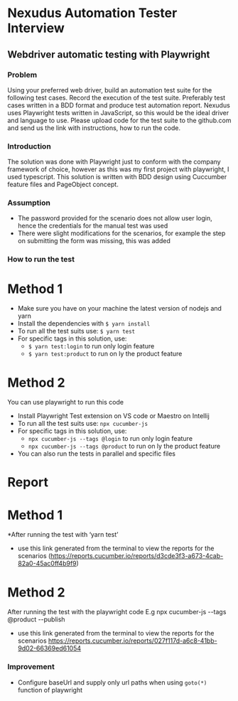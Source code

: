 # Nexudus Automation Tester Interview

## Webdriver automatic testing with Playwright

### Problem
Using your preferred web driver, build an automation test suite for the following test cases.
Record the execution of the test suite. Preferably test cases written in a BDD format and produce test automation report.
Nexudus uses Playwright tests written in JavaScript, so this would be the ideal driver and language to use.
Please upload code for the test suite to the github.com and send us the link with instructions, how to run the code.

### Introduction
The solution was done with Playwright just to conform with the company framework of choice, however as this was my first
project with playwright, I used typescript.
This solution is written with BDD design using Cuccumber feature files and PageObject concept.

### Assumption
* The password provided for the scenario does not allow user login, hence the credentials for the manual test was used
* There were slight modifications for the scenarios, for example the step on submitting the form was missing, this was added

### How to run the test
# Method 1
* Make sure you have on your machine the latest version of nodejs and yarn
* Install the dependencies with `$ yarn install`
* To run all the test suits use: `$ yarn test`
* For specific tags in this solution, use:
  * `$ yarn test:login` to run only login feature
  * `$ yarn test:product` to run on ly the product feature
# Method 2
You can use playwright to run this code
* Install Playwright Test extension on VS code or Maestro on Intellij
* To run all the test suits use: `npx cucumber-js`
* For specific tags in this solution, use:
  * `npx cucumber-js --tags @login` to run only login feature
  * `npx cucumber-js --tags @product` to run on ly the product feature
* You can also run the tests in parallel and specific files

# Report
# Method 1
*After running the test with ‘yarn test’
* use this link generated from the terminal to view the reports for the scenarios
  (https://reports.cucumber.io/reports/d3cde3f3-a673-4cab-82a0-45ac0ff4b9f9)
# Method 2
After running the test with the playwright code E.g  npx cucumber-js --tags @product --publish
* use this link generated from the terminal to view the reports for the scenarios
  https://reports.cucumber.io/reports/027f117d-a6c8-41bb-9d02-66369ed61054

### Improvement
* Configure baseUrl and supply only url paths when using `goto(*)` function of playwright

